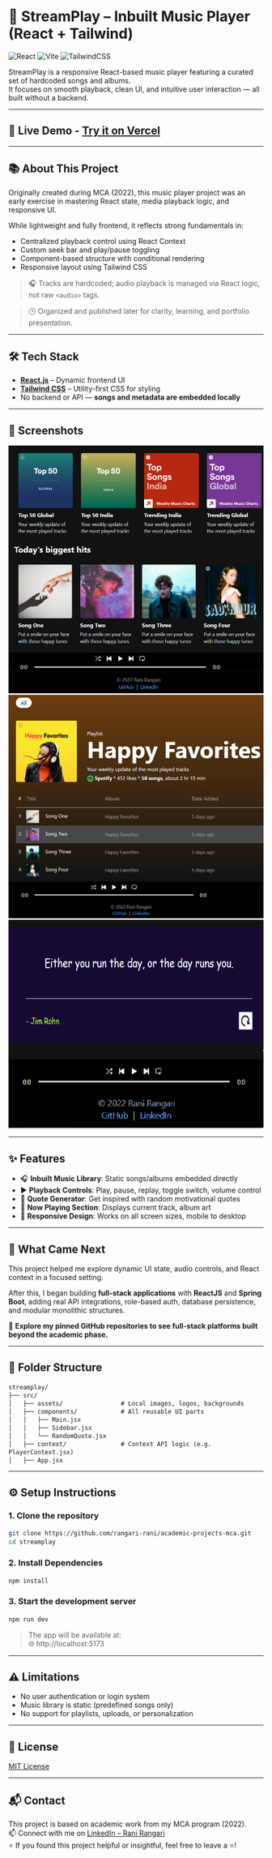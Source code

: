 # 🎵 StreamPlay – Inbuilt Music Player (React + Tailwind)  

![React](https://img.shields.io/badge/React-20232A?style=for-the-badge&logo=react&logoColor=61DAFB)
![Vite](https://img.shields.io/badge/Vite-646CFF?style=for-the-badge&logo=vite&logoColor=white)
![TailwindCSS](https://img.shields.io/badge/TailwindCSS-38B2AC?style=for-the-badge&logo=tailwind-css&logoColor=white)  

StreamPlay is a responsive React-based music player featuring a curated set of hardcoded songs and albums.   
It focuses on smooth playback, clean UI, and intuitive user interaction — all built without a backend.

---

## 🚀 Live Demo -  [Try it on Vercel](https://streamplay-pi.vercel.app/)

---

## 📚 About This Project

Originally created during MCA (2022), this music player project was an early exercise in mastering React state, media playback logic, and responsive UI.

While lightweight and fully frontend, it reflects strong fundamentals in:
- Centralized playback control using React Context
- Custom seek bar and play/pause toggling
- Component-based structure with conditional rendering
- Responsive layout using Tailwind CSS

> 🎧 Tracks are hardcoded; audio playback is managed via React logic, not raw `<audio>` tags.

> 🕒 Organized and published later for clarity, learning, and portfolio presentation.

---

## 🛠️ Tech Stack

- **[React.js](https://reactjs.org/)** – Dynamic frontend UI
- **[Tailwind CSS](https://tailwindcss.com/)** – Utility-first CSS for styling
- No backend or API — **songs and metadata are embedded locally**

---

## 📸 Screenshots

![Home Page](https://github.com/rangari-rani/academic-projects-mca/blob/af62c2fb3afb9f23d004eda4c52fdf690413833c/streamplay/public/homepage.png) 
![Song Page](https://github.com/rangari-rani/academic-projects-mca/blob/af62c2fb3afb9f23d004eda4c52fdf690413833c/streamplay/public/songpage.png)  
![Quote Page](https://github.com/rangari-rani/academic-projects-mca/blob/af62c2fb3afb9f23d004eda4c52fdf690413833c/streamplay/public/quotepage.png)  

---

## ✨ Features

- 🎧 **Inbuilt Music Library**: Static songs/albums embedded directly
- ▶️ **Playback Controls**: Play, pause, replay, toggle switch, volume control
- 🧠 **Quote Generator**: Get inspired with random motivational quotes
- 🎵 **Now Playing Section**: Displays current track, album art
- 📱 **Responsive Design**: Works on all screen sizes, mobile to desktop

---

## 🔄 What Came Next  

This project helped me explore dynamic UI state, audio controls, and React context in a focused setting.  

After this, I began building **full-stack applications** with **ReactJS** and **Spring Boot**, adding real API integrations, role-based auth, database persistence, and modular monolithic structures.

📌 **Explore my pinned GitHub repositories to see full-stack platforms built beyond the academic phase.**  

---

## 📁 Folder Structure 

```
streamplay/
├── src/
│   ├── assets/                # Local images, logos, backgrounds
│   ├── components/            # All reusable UI parts
│   │   ├── Main.jsx
│   │   ├── Sidebar.jsx
│   │   └── RandomQuote.jsx
│   ├── context/               # Context API logic (e.g. PlayerContext.jsx)
│   ├── App.jsx
```

---

## ⚙️ Setup Instructions

### 1. Clone the repository

```bash
git clone https://github.com/rangari-rani/academic-projects-mca.git
cd streamplay
```

### 2. Install Dependencies

```bash
npm install
```

### 3. Start the development server

```bash
npm run dev
```

> The app will be available at:   
> 🌐 http://localhost:5173 

---


## ⚠️ Limitations  

- No user authentication or login system  
- Music library is static (predefined songs only)  
- No support for playlists, uploads, or personalization

---

## 📜 License

[MIT License](LICENSE)

---

## 📬 Contact

This project is based on academic work from my MCA program (2022).   
📫 Connect with me on [LinkedIn – Rani Rangari](https://www.linkedin.com/in/rani-rangari/)   
⭐ If you found this project helpful or insightful, feel free to leave a ⭐!  

